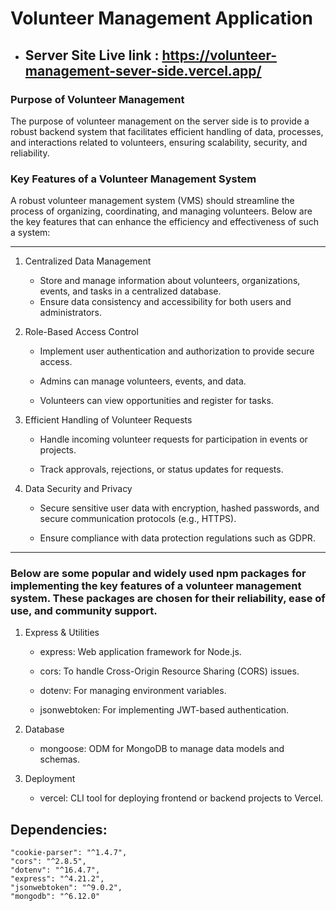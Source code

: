 
# Volunteer Management Application

- ## Server Site Live link : https://volunteer-management-sever-side.vercel.app/


### Purpose of Volunteer Management

The purpose of volunteer management on the server side is to provide a robust backend system that facilitates efficient handling of data, processes, and interactions related to volunteers, ensuring scalability, security, and reliability.


### Key Features of a Volunteer Management System

A robust volunteer management system (VMS) should streamline the process of organizing, coordinating, and managing volunteers. Below are the key features that can enhance the efficiency and effectiveness of such a system:


___



1. Centralized Data Management

    - Store and manage information about volunteers, organizations, events, and tasks in a centralized database.
    - Ensure data consistency and accessibility for both users and administrators.
    
2. Role-Based Access Control

    - Implement user authentication and authorization to provide secure access.

    - Admins can manage volunteers, events, and data.

    - Volunteers can view opportunities and register for tasks.
  
3. Efficient Handling of Volunteer Requests

    - Handle incoming volunteer requests for participation in events or projects.

    - Track approvals, rejections, or status updates for requests.


4. Data Security and Privacy

    - Secure sensitive user data with encryption, hashed passwords, and secure communication protocols (e.g., HTTPS).

    - Ensure compliance with data protection regulations such as GDPR.  
___

### Below are some popular and widely used npm packages for implementing the key features of a volunteer management system. These packages are chosen for their reliability, ease of use, and community support.


1. Express & Utilities

   - express: Web application framework for Node.js.
   - cors: To handle Cross-Origin Resource Sharing (CORS) issues.

   - dotenv: For managing environment variables.


   - jsonwebtoken: For implementing JWT-based authentication. 

2. Database
   - mongoose: ODM for MongoDB to manage data models and schemas.

  
3. Deployment

   - vercel: CLI tool for deploying frontend or backend projects to Vercel.
  
## Dependencies: 
    "cookie-parser": "^1.4.7",
    "cors": "^2.8.5",
    "dotenv": "^16.4.7",
    "express": "^4.21.2",
    "jsonwebtoken": "^9.0.2",
    "mongodb": "^6.12.0"
  

   
